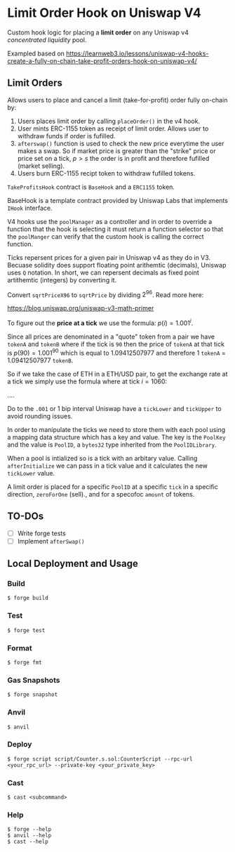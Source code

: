 # Limit Order Hook on Uniswap V4

Custom hook logic for placing a **limit order** on any Uniswap v4 *concentrated liquidity* pool.

Exampled based on https://learnweb3.io/lessons/uniswap-v4-hooks-create-a-fully-on-chain-take-profit-orders-hook-on-uniswap-v4/

## Limit Orders

Allows users to place and cancel a limit (take-for-profit) order fully on-chain by:

1. Users places limit order by calling `placeOrder()` in the v4 hook.
2. User mints ERC-1155 token as receipt of limit order. Allows user to withdraw funds if order is fufilled. 
3. `afterswap()` function is used to check the new price everytime the user makes a swap. So if market price is greater than the "strike" price or price set on a tick, $p > s$ the order is in profit and therefore fufilled (market selling).
4. Users burn ERC-1155 recipt token to withdraw fufilled tokens. 

`TakeProfitsHook` contract is `BaseHook` and a `ERC1155` token.

BaseHook is a template contract provided by Uniswap Labs that implements `IHook` interface. 

V4 hooks use the `poolManager` as a controller and in order to override a function that the hook is selecting it must return a function selector so that the `poolManger` can verify that the custom hook is calling the correct function.

Ticks repersent prices for a given pair in Uniswap v4 as they do in V3. Becuase solidity does support floating point arithemtic (decimals), Uniswap uses `Q` notation. In short, we can repersent decimals as fixed point artithemtic (integers) by converting it. 

Convert `sqrtPriceX96` to `sqrtPrice` by dividing $2^{96}$. Read more here:

https://blog.uniswap.org/uniswap-v3-math-primer

To figure out the **price at a tick** we use the formula: $p(i) = 1.001^{i}$. 

Since all prices are denominated in a "quote" token from a pair we have `tokenA` and `tokenB` where if the tick is `90` then the price of `tokenA` at that tick is $p(90) = 1.001^{90}$ which is equal to $1.09412507977$ and therefore 1 `tokenA` = 1.09412507977 `tokenB`. 

So if we take the case of ETH in a ETH/USD pair, to get the exchange rate at a tick we simply use the formula where at tick $i = 1060$:

....

Do to the `.001` or 1 bip interval Uniswap have a `tickLower` and `tickUpper` to avoid rounding issues. 

In order to manipulate the ticks we need to store them with each pool using a mapping data structure which has a key and value. The key is the `PoolKey` and the value is `PoolID`, a `bytes32` type inherited from the `PoolIDLibrary`.

When a pool is intialized so is a tick with an arbitary value. Calling `afterInitialize` we can pass in a tick value and it calculates the new `tickLower` value.

A limit order is placed for a specific `PoolID` at a specific `tick` in a specific direction, `zeroForOne` (sell)., and for a specofoc `amount` of tokens.

## TO-DOs

- [ ] Write forge tests
- [ ] Implement `afterSwap()`

## Local Deployment and Usage

### Build

```shell
$ forge build
```

### Test

```shell
$ forge test
```

### Format

```shell
$ forge fmt
```

### Gas Snapshots

```shell
$ forge snapshot
```

### Anvil

```shell
$ anvil
```

### Deploy

```shell
$ forge script script/Counter.s.sol:CounterScript --rpc-url <your_rpc_url> --private-key <your_private_key>
```

### Cast

```shell
$ cast <subcommand>
```

### Help

```shell
$ forge --help
$ anvil --help
$ cast --help
```
